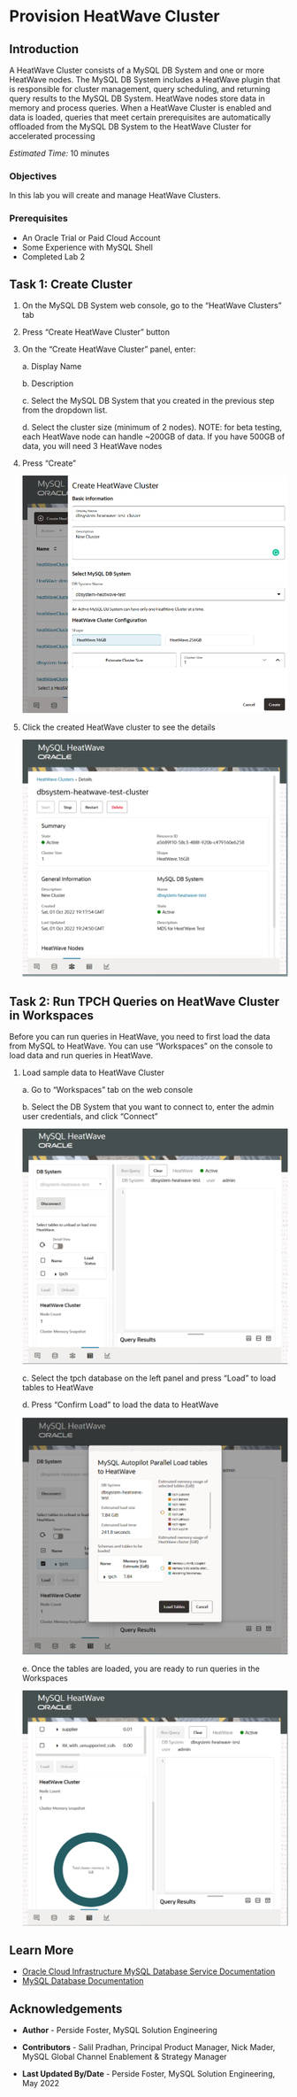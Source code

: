 # Provision HeatWave Cluster 

## Introduction

A HeatWave Cluster consists of a MySQL DB System and one or more HeatWave nodes. The MySQL DB
System includes a HeatWave plugin that is responsible for cluster management, query scheduling, and returning query results to the MySQL DB System. HeatWave nodes store data in memory and process queries. When a HeatWave Cluster is enabled and data is loaded, queries that meet certain prerequisites are automatically offloaded from the MySQL DB System to the HeatWave Cluster for accelerated processing

_Estimated Time:_ 10 minutes

### Objectives

In this lab you will create and manage HeatWave Clusters.

### Prerequisites

- An Oracle Trial or Paid Cloud Account
- Some Experience with MySQL Shell
- Completed Lab 2

## Task 1: Create Cluster

1. On the MySQL DB System web console, go to the “HeatWave Clusters” tab
2. Press “Create HeatWave Cluster” button
3. On the “Create HeatWave Cluster” panel, enter:

    a. Display Name

    b. Description

    c. Select the MySQL DB System that you created in the previous step from the dropdown
list.

    d. Select the cluster size (minimum of 2 nodes).
    NOTE: for beta testing, each HeatWave node can handle ~200GB of data. If you have
    500GB of data, you will need 3 HeatWave nodes

4. Press “Create”

    ![CREATE](./images/create-heatwave-cluster.png "create heatwave cluster")

5. Click the created HeatWave cluster to see the details

    ![CREATE](./images/heatwave-cluster-details.png "heatwav cluster details")

## Task 2: Run TPCH Queries on HeatWave Cluster in Workspaces

Before you can run queries in HeatWave, you need to first load the data from MySQL to
HeatWave. You can use “Workspaces” on the console to load data and run queries in HeatWave.

1. Load sample data to HeatWave Cluster

    a. Go to “Workspaces” tab on the web console

    b. Select the DB System that you want to connect to, enter the admin user credentials, and
click “Connect”

    ![LOAD](./images/heatwave-db-systtem-for-load.png "heatwav db system for load")

    c. Select the tpch database on the left panel and press “Load” to load tables to HeatWave

    d. Press “Confirm Load” to load the data to HeatWave

    ![LOAD](./images/heatwave-db-systtem-for-load-tpch.png "heatwav db system for load tpch")

    e. Once the tables are loaded, you are ready to run queries in the Workspaces

    ![LOAD](./images/tpch-loaded7.png "tpch loaded")

## Learn More

* [Oracle Cloud Infrastructure MySQL Database Service Documentation ](https://docs.cloud.oracle.com/en-us/iaas/MySQL-database)
* [MySQL Database Documentation](https://www.MySQL.com)

## Acknowledgements

- **Author** - Perside Foster, MySQL Solution Engineering

- **Contributors** - Salil Pradhan, Principal Product Manager,
Nick Mader, MySQL Global Channel Enablement & Strategy Manager
- **Last Updated By/Date** - Perside Foster, MySQL Solution Engineering, May 2022
